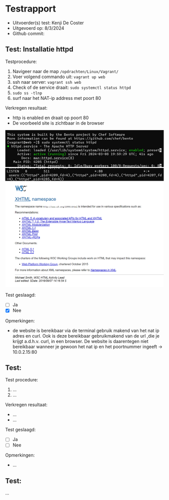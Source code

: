 # Testrapport

- Uitvoerder(s) test: Kenji De Coster
- Uitgevoerd op: 8/3/2024
- Github commit: <!-- Git commit hash. -->

## Test: Installatie httpd

Testprocedure:

1. Navigeer naar de map `/opdrachten/Linux/Vagrant/`
2. Voer volgend commando uit: `vagrant up web`
3. ssh naar server: `vagrant ssh web`
4. Check of de service draait: `sudo systemctl status httpd`
5. `sudo ss -tlnp`
6. surf naar het NAT-ip address met poort 80

Verkregen resultaat:

- http is enabled en draait op poort 80
- De voorbeeld site is zichtbaar in de browser

<!-- Voeg hier eventueel een screenshot van het verkregen resultaat in. -->

![alt text](./img/Systemctl.png)
![alt text](./img/Poort80.png)
![alt text](./img/Webpagina.png)

Test geslaagd:

- [ ] Ja
- [x] Nee

Opmerkingen:

- de website is bereikbaar via de terminal gebruik makend van het nat ip adres en curl. Ook is deze bereikbaar gebruikmakend van de url ,die je krijgt a.d.h.v. curl, in een browser. De website is daarentegen niet bereikbaar wanneer je gewoon het nat ip en het poortnummer ingeeft -> 10.0.2.15:80

## Test: <!-- Omschrijving test. -->

Test procedure:

1. ...
2. ...

Verkregen resultaat:

- ...
- ...

<!-- Voeg hier eventueel een screenshot van het verkregen resultaat in. -->

Test geslaagd:

- [ ] Ja
- [ ] Nee

Opmerkingen:

- ...

## Test: <!-- Omschrijving test. -->

...

